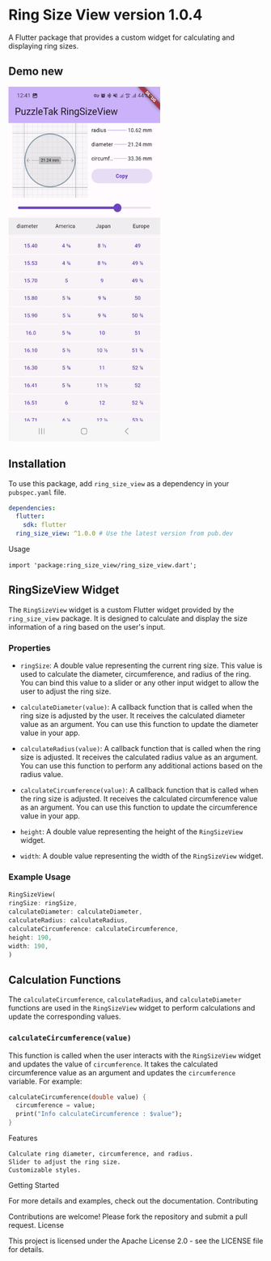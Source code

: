 # Ring Size View version 1.0.4

A Flutter package that provides a custom widget for calculating and displaying ring sizes.

## Demo new

<img src="demo/demo.jpg" alt="image_demo" width="300" height="700">


## Installation

To use this package, add `ring_size_view` as a dependency in your `pubspec.yaml` file.

```yaml
dependencies:
  flutter:
    sdk: flutter
  ring_size_view: ^1.0.0 # Use the latest version from pub.dev
  ````

Usage

````import 'package:ring_size_view/ring_size_view.dart';````


## RingSizeView Widget

The `RingSizeView` widget is a custom Flutter widget provided by the `ring_size_view` package. It is designed to calculate and display the size information of a ring based on the user's input.

### Properties

- `ringSize`: A double value representing the current ring size. This value is used to calculate the diameter, circumference, and radius of the ring. You can bind this value to a slider or any other input widget to allow the user to adjust the ring size.

- `calculateDiameter(value)`: A callback function that is called when the ring size is adjusted by the user. It receives the calculated diameter value as an argument. You can use this function to update the diameter value in your app.

- `calculateRadius(value)`: A callback function that is called when the ring size is adjusted. It receives the calculated radius value as an argument. You can use this function to perform any additional actions based on the radius value.

- `calculateCircumference(value)`: A callback function that is called when the ring size is adjusted. It receives the calculated circumference value as an argument. You can use this function to update the circumference value in your app.

- `height`: A double value representing the height of the `RingSizeView` widget.

- `width`: A double value representing the width of the `RingSizeView` widget.

### Example Usage

```dart
RingSizeView(
ringSize: ringSize,
calculateDiameter: calculateDiameter,
calculateRadius: calculateRadius,
calculateCircumference: calculateCircumference,
height: 190,
width: 190,
)
````


## Calculation Functions

The `calculateCircumference`, `calculateRadius`, and `calculateDiameter` functions are used in the `RingSizeView` widget to perform calculations and update the corresponding values.

### `calculateCircumference(value)`

This function is called when the user interacts with the `RingSizeView` widget and updates the value of `circumference`. It takes the calculated circumference value as an argument and updates the `circumference` variable. For example:

```dart
calculateCircumference(double value) {
  circumference = value;
  print("Info calculateCircumference : $value");
}
````


Features

    Calculate ring diameter, circumference, and radius.
    Slider to adjust the ring size.
    Customizable styles.

Getting Started

For more details and examples, check out the documentation.
Contributing

Contributions are welcome! Please fork the repository and submit a pull request.
License

This project is licensed under the Apache License 2.0 - see the LICENSE file for details.